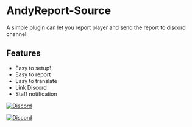 # AndyReport-Source
A simple plugin can let you report player and send the report to discord channel!
## Features
  * Easy to setup!
  * Easy to report
  * Easy to translate
  * Link Discord
  * Staff notification

[![Discord](https://cdn.arstechnica.net/wp-content/uploads/2017/08/Discord-LogoWordmark-Color-800x272.png)](https://discord.gg/8bCWWVw)

[![Discord](https://www.google.com.tw/url?sa=i&rct=j&q=&esrc=s&source=images&cd=&ved=2ahUKEwies-qDgtDjAhUxyIsBHSp_BPUQjRx6BAgBEAU&url=https%3A%2F%2Fwww.spigotmc.org%2Fthreads%2Fspigotmc-images-assets.68888%2Fpage-2&psig=AOvVaw1_08PaAfNNKVweFEYtAtrD&ust=1564142231549453)](https://www.spigotmc.org/resources/andyreport-❄the-best-report-plugin❄-❄discord-link❄.69671/)
